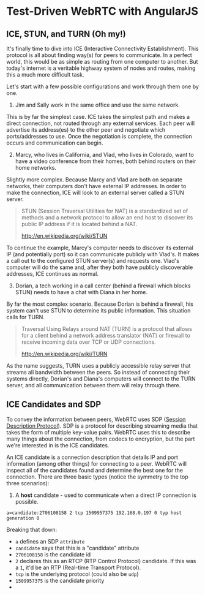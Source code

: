 # Test-Driven WebRTC with AngularJS

## ICE, STUN, and TURN (Oh my!)

It's finally time to dive into ICE (Interactive Connectivity Establishment). This protocol is all about finding way(s) for peers to communicate. In a perfect world, this would be as simple as routing from one computer to another. But today's internet is a veritable highway system of nodes and routes, making this a much more difficult task.

Let's start with a few possible configurations and work through them one by one.

1. Jim and Sally work in the same office and use the same network.

  This is by far the simplest case. ICE takes the simplest path and makes a direct connection, not routed through any external services. Each peer will advertise its address(es) to the other peer and negotiate which ports/addresses to use. Once the negotiation is complete, the connection occurs and communication can begin.

2. Marcy, who lives in California, and Vlad, who lives in Colorado, want to have a video conference from their homes, both behind routers on their home networks.

  Slightly more complex. Because Marcy and Vlad are both on separate networks, their computers don't have external IP addresses. In order to make the connection, ICE will look to an external server called a STUN server.

  > STUN (Session Traversal Utilities for NAT) is a standardized set of methods and a network protocol to allow an end host to discover its public IP address if it is located behind a NAT.
  >
  > http://en.wikipedia.org/wiki/STUN

  To continue the example, Marcy's computer needs to discover its external IP (and potentially port) so it can communicate publicly with Vlad's. It makes a call out to the configured STUN server(s) and requests one. Vlad's computer will do the same and, after they both have publicly discoverable addresses, ICE continues as normal.

3. Dorian, a tech working in a call center (behind a firewall which blocks STUN) needs to have a chat with Diana in her home.

  By far the most complex scenario. Because Dorian is behind a firewall, his system can't use STUN to determine its public information. This situation calls for TURN.

  > Traversal Using Relays around NAT (TURN) is a protocol that allows for a client behind a network address translator (NAT) or firewall to receive incoming data over TCP or UDP connections.
  >
  > http://en.wikipedia.org/wiki/TURN

  As the name suggests, TURN uses a publicly accessible relay server that streams all bandwidth between the peers. So instead of connecting their systems directly, Dorian's and Diana's computers will connect to the TURN server, and all communication between them will relay through there.

## ICE Candidates and SDP

To convey the information between peers, WebRTC uses SDP ([Session Description Protocol](http://en.wikipedia.org/wiki/Session_Description_Protocol)). SDP is a protocol for describing streaming media that takes the form of multiple key-value pairs. WebRTC uses this to describe many things about the connection, from codecs to encryption, but the part we're interested in is the ICE candidates.

An ICE candidate is a connection description that details IP and port information (among other things) for connecting to a peer. WebRTC will inspect all of the candidates found and determine the best one for the connection. There are three basic types (notice the symmetry to the top three scenarios):

1. A __host__ candidate - used to communicate when a direct IP connection is possible.

  ```
  a=candidate:2706108158 2 tcp 1509957375 192.168.0.197 0 typ host generation 0
  ```

  Breaking that down:

  * `a` defines an SDP `attribute`
  * `candidate` says that this is a "candidate" attribute
  * `2706108158` is the candidate id
  * `2` declares this as an RTCP (RTP Control Protocol) candidate. If this was a `1`, it'd be an RTP (Real-time Transport Protocol).
  * `tcp` is the underlying protocol (could also be `udp`)
  * `1509957375` is the candidate priority
  * 
